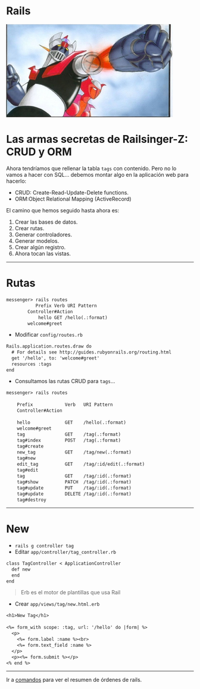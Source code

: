 
# Rails

![](images/super-brazo.png)

# Las armas secretas de Railsinger-Z: CRUD y ORM

Ahora tendríamos que rellenar la tabla `tags` con contenido. Pero no lo vamos a hacer con SQL... debemos montar algo en la aplicación web para hacerlo:
* CRUD: Create-Read-Update-Delete functions.
* ORM:Object Relational Mapping (ActiveRecord)

El camino que hemos seguido hasta ahora es:
1. Crear las bases de datos.
1. Crear rutas.
1. Generar controladores.
1. Generar modelos.
1. Crear algún registro.
1. Ahora tocan las vistas.

---

# Rutas

```
messenger> rails routes
           Prefix Verb URI Pattern
        Controller#Action
            hello GET /hello(.:format)  
        welcome#greet
```
* Modificar `config/routes.rb`
```
Rails.application.routes.draw do
  # For details see http://guides.rubyonrails.org/routing.html
  get '/hello', to: 'welcome#greet'
  resources :tags
end
```
* Consultamos las rutas CRUD para `tags`...
```
messenger> rails routes

    Prefix            Verb   URI Pattern
    Controller#Action

    hello             GET    /hello(.:format)
    welcome#greet
    tag               GET    /tag(.:format)
    tag#index         POST   /tag(.:format)
    tag#create
    new_tag           GET    /tag/new(.:format)
    tag#new
    edit_tag          GET    /tag/:id/edit(.:format)
    tag#edit
    tag               GET    /tag/:id(.:format)
    tag#show          PATCH  /tag/:id(.:format)
    tag#update        PUT    /tag/:id(.:format)
    tag#update        DELETE /tag/:id(.:format)
    tag#destroy
```
---

# New

* `rails g controller tag`
* Editar `app/controller/tag_controller.rb`
```
class TagController < ApplicationController
  def new
  end
end
```

> Erb es el motor de plantillas que usa Rail

* Crear `app/views/tag/new.html.erb`
```
<h1>New Tag</h1>

<%= form_with scope: :tag, url: '/hello' do |form| %>
  <p>
    <%= form.label :name %><br>
    <%= form.text_field :name %>
  </p>
  <p><%= form.submit %></p>
<% end %>
```

---

Ir a [comandos](99-commands.md) para ver el resumen de órdenes de rails.
